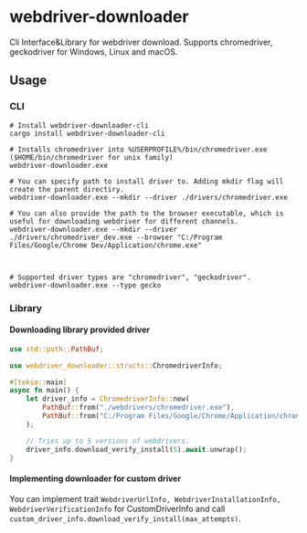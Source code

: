 # webdriver-downloader
Cli Interface&amp;Library for webdriver download. Supports chromedriver, geckodriver for Windows, Linux and macOS.

## Usage

### CLI

```shell
# Install webdriver-downloader-cli
cargo install webdriver-downloader-cli

# Installs chromedriver into %USERPROFILE%/bin/chromedriver.exe ($HOME/bin/chromedriver for unix family)
webdriver-downloader.exe

# You can specify path to install driver to. Adding mkdir flag will create the parent directiry.
webdriver-downloader.exe --mkdir --driver ./drivers/chromedriver.exe

# You can also provide the path to the browser executable, which is useful for downloading webdriver for different channels.
webdriver-downloader.exe --mkdir --driver ./drivers/chromedriver_dev.exe --browser "C:/Program Files/Google/Chrome Dev/Application/chrome.exe"



# Supported driver types are "chromedriver", "geckodriver".
webdriver-downloader.exe --type gecko
```

### Library
#### Downloading library provided driver
```rust
use std::path::PathBuf;

use webdriver_downloader::structs::ChromedriverInfo;

#[tokio::main]
async fn main() {
    let driver_info = ChromedriverInfo::new(
        PathBuf::from("./webdrivers/chromedriver.exe"),
        PathBuf::from("C:/Program Files/Google/Chrome/Application/chrome.exe"),
    );

    // Tries up to 5 versions of webdrivers.
    driver_info.download_verify_install(5).await.unwrap();
}
```

#### Implementing downloader for custom driver
You can implement trait `WebdriverUrlInfo, WebdriverInstallationInfo, WebdriverVerificationInfo` for CustomDriverInfo and call `custom_driver_info.download_verify_install(max_attempts)`.
